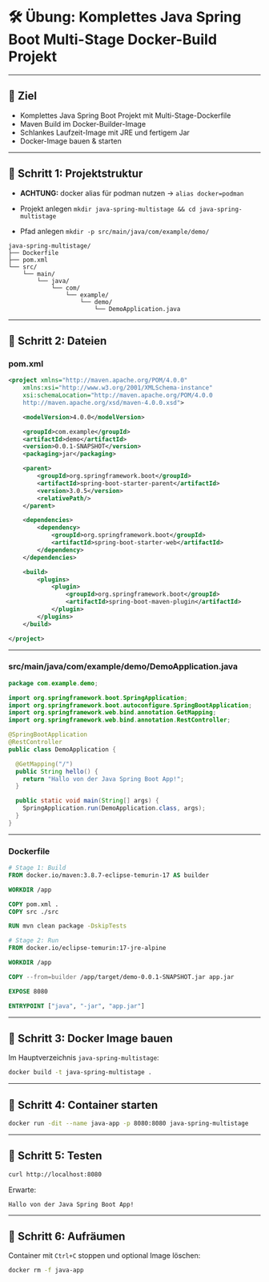 
# 🛠️ Übung: Komplettes Java Spring Boot Multi-Stage Docker-Build Projekt

---

## 🎯 Ziel

* Komplettes Java Spring Boot Projekt mit Multi-Stage-Dockerfile
* Maven Build im Docker-Builder-Image
* Schlankes Laufzeit-Image mit JRE und fertigem Jar
* Docker-Image bauen & starten

---

## 📁 Schritt 1: Projektstruktur
- __ACHTUNG:__ docker alias für podman nutzen -> `alias docker=podman`

- Projekt anlegen `mkdir java-spring-multistage && cd java-spring-multistage`

- Pfad anlegen `mkdir -p src/main/java/com/example/demo/`

```
java-spring-multistage/
├── Dockerfile
├── pom.xml
└── src/
    └── main/
        └── java/
            └── com/
                └── example/
                    └── demo/
                        └── DemoApplication.java
```

---

## 📁 Schritt 2: Dateien

### pom.xml

```xml
<project xmlns="http://maven.apache.org/POM/4.0.0"   
    xmlns:xsi="http://www.w3.org/2001/XMLSchema-instance"   
    xsi:schemaLocation="http://maven.apache.org/POM/4.0.0   
    http://maven.apache.org/xsd/maven-4.0.0.xsd">   

    <modelVersion>4.0.0</modelVersion>   

    <groupId>com.example</groupId>   
    <artifactId>demo</artifactId>   
    <version>0.0.1-SNAPSHOT</version>   
    <packaging>jar</packaging>   

    <parent>   
        <groupId>org.springframework.boot</groupId>   
        <artifactId>spring-boot-starter-parent</artifactId>   
        <version>3.0.5</version>   
        <relativePath/>   
    </parent>   

    <dependencies>   
        <dependency>   
            <groupId>org.springframework.boot</groupId>   
            <artifactId>spring-boot-starter-web</artifactId>   
        </dependency>   
    </dependencies>   

    <build>   
        <plugins>   
            <plugin>   
                <groupId>org.springframework.boot</groupId>   
                <artifactId>spring-boot-maven-plugin</artifactId>   
            </plugin>   
        </plugins>   
    </build>   

</project>
```

---

### src/main/java/com/example/demo/DemoApplication.java

```java
package com.example.demo;

import org.springframework.boot.SpringApplication;
import org.springframework.boot.autoconfigure.SpringBootApplication;
import org.springframework.web.bind.annotation.GetMapping;
import org.springframework.web.bind.annotation.RestController;

@SpringBootApplication
@RestController
public class DemoApplication {

  @GetMapping("/")
  public String hello() {
    return "Hallo von der Java Spring Boot App!";
  }

  public static void main(String[] args) {
    SpringApplication.run(DemoApplication.class, args);
  }
}
```

---

### Dockerfile

```dockerfile
# Stage 1: Build
FROM docker.io/maven:3.8.7-eclipse-temurin-17 AS builder

WORKDIR /app

COPY pom.xml .
COPY src ./src

RUN mvn clean package -DskipTests

# Stage 2: Run
FROM docker.io/eclipse-temurin:17-jre-alpine

WORKDIR /app

COPY --from=builder /app/target/demo-0.0.1-SNAPSHOT.jar app.jar

EXPOSE 8080

ENTRYPOINT ["java", "-jar", "app.jar"]
```

---

## 📁 Schritt 3: Docker Image bauen

Im Hauptverzeichnis `java-spring-multistage`:

```bash
docker build -t java-spring-multistage .
```

---

## 📁 Schritt 4: Container starten

```bash
docker run -dit --name java-app -p 8080:8080 java-spring-multistage
```

---

## 📁 Schritt 5: Testen

```bash
curl http://localhost:8080
```

Erwarte:

```
Hallo von der Java Spring Boot App!
```

---

## 📁 Schritt 6: Aufräumen

Container mit `Ctrl+C` stoppen und optional Image löschen:

```bash
docker rm -f java-app
```

